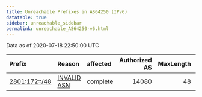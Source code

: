 ```yaml
---
title: Unreachable Prefixes in AS64250 (IPv6)
datatable: true
sidebar: unreachable_sidebar
permalink: unreachable_AS64250-v6.html
---
```


Data as of 2020-07-18 22:50:00 UTC


<div class="datatable-begin"></div>

| Prefix                                               | Reason                                                                                               | affected   |   Authorized AS |   MaxLength | Anchor                                         |   unreachable /48s |
|:-----------------------------------------------------|:-----------------------------------------------------------------------------------------------------|:-----------|----------------:|------------:|:-----------------------------------------------|-------------------:|
| [2801:172::/48](https://stat.ripe.net/2801:172::/48) | [INVALID ASN](https://rpki-validator.ripe.net/announcement-preview?asn=AS64250&prefix=2801:172::/48) | complete   |           14080 |          48 | [LACNIC](unreachable_LACNIC_RPKI_Root-v6.html) |                  1 |

<div class="datatable-end"></div>